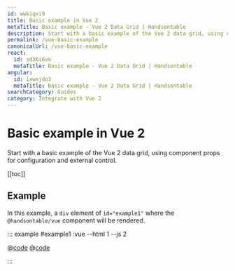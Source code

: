 ```yaml
---
id: wwkiqxi9
title: Basic example in Vue 2
metaTitle: Basic example - Vue 2 Data Grid | Handsontable
description: Start with a basic example of the Vue 2 data grid, using component props for configuration and external control.
permalink: /vue-basic-example
canonicalUrl: /vue-basic-example
react:
  id: sd36i6vo
  metaTitle: Basic example - Vue 2 Data Grid | Handsontable
angular:
  id: ixwxjdo3
  metaTitle: Basic example - Vue 2 Data Grid | Handsontable
searchCategory: Guides
category: Integrate with Vue 2
---
```


# Basic example in Vue 2

Start with a basic example of the Vue 2 data grid, using component props for configuration and external control.

[[toc]]

## Example

In this example, a `div` element of `id="example1"` where the `@handsontable/vue` component will be rendered.

::: example #example1 :vue --html 1 --js 2

@[code](@/content/guides/integrate-with-vue/vue-simple-example/vue/example1.html)
@[code](@/content/guides/integrate-with-vue/vue-simple-example/vue/example1.js)

:::
